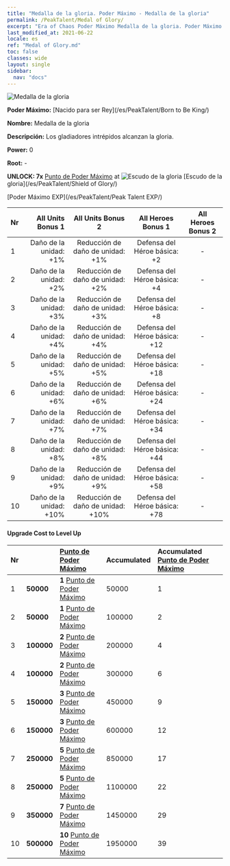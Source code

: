 ```yaml
---
title: "Medalla de la gloria. Poder Máximo - Medalla de la gloria"
permalink: /PeakTalent/Medal of Glory/
excerpt: "Era of Chaos Poder Máximo Medalla de la gloria. Poder Máximo Medalla de la gloria. Medalla de la gloria"
last_modified_at: 2021-06-22
locale: es
ref: "Medal of Glory.md"
toc: false
classes: wide
layout: single
sidebar:
  nav: "docs"
---
```


  ![Medalla de la gloria](/images/pt/talent_4203.png)

  **Poder Máximo:** [Nacido para ser Rey](/es/PeakTalent/Born to Be King/)

  **Nombre:** Medalla de la gloria

  **Descripción:** Los gladiadores intrépidos alcanzan la gloria.

  **Power:** 0

  **Root:** -

  **UNLOCK: 7x** [Punto de Poder Máximo](/ItemsES/con_934/) at ![Escudo de la gloria](/images/pt/talent_4202.png) [Escudo de la gloria](/es/PeakTalent/Shield of Glory/)

  [Poder Máximo EXP](/es/PeakTalent/Peak Talent EXP/)

  | Nr | All Units Bonus 1 | All Units Bonus 2 | All Heroes Bonus 1 | All Heroes Bonus 2 |
  |:---|--------------:|:-------------:|:-------------:|:-------------:|
  | 1 | Daño de la unidad: +1% | Reducción de daño de unidad: +1% | Defensa del Héroe básica: +2 | - |
  | 2 | Daño de la unidad: +2% | Reducción de daño de unidad: +2% | Defensa del Héroe básica: +4 | - |
  | 3 | Daño de la unidad: +3% | Reducción de daño de unidad: +3% | Defensa del Héroe básica: +8 | - |
  | 4 | Daño de la unidad: +4% | Reducción de daño de unidad: +4% | Defensa del Héroe básica: +12 | - |
  | 5 | Daño de la unidad: +5% | Reducción de daño de unidad: +5% | Defensa del Héroe básica: +18 | - |
  | 6 | Daño de la unidad: +6% | Reducción de daño de unidad: +6% | Defensa del Héroe básica: +24 | - |
  | 7 | Daño de la unidad: +7% | Reducción de daño de unidad: +7% | Defensa del Héroe básica: +34 | - |
  | 8 | Daño de la unidad: +8% | Reducción de daño de unidad: +8% | Defensa del Héroe básica: +44 | - |
  | 9 | Daño de la unidad: +9% | Reducción de daño de unidad: +9% | Defensa del Héroe básica: +58 | - |
  | 10 | Daño de la unidad: +10% | Reducción de daño de unidad: +10% | Defensa del Héroe básica: +78 | - |


#### Upgrade Cost to Level Up

  | Nr | <i class="fas fa-coins"/> | [Punto de Poder Máximo](/ItemsES/con_934/) | Accumulated <i class="fas fa-coins"/> | Accumulated [Punto de Poder Máximo](/ItemsES/con_934/) |
  |:---|:--------------|:-------------|:-------------|:-------------|
  | 1 | **50000** | **1** [Punto de Poder Máximo](/ItemsES/con_934/) | 50000 | 1 |
  | 2 | **50000** | **1** [Punto de Poder Máximo](/ItemsES/con_934/) | 100000 | 2 |
  | 3 | **100000** | **2** [Punto de Poder Máximo](/ItemsES/con_934/) | 200000 | 4 |
  | 4 | **100000** | **2** [Punto de Poder Máximo](/ItemsES/con_934/) | 300000 | 6 |
  | 5 | **150000** | **3** [Punto de Poder Máximo](/ItemsES/con_934/) | 450000 | 9 |
  | 6 | **150000** | **3** [Punto de Poder Máximo](/ItemsES/con_934/) | 600000 | 12 |
  | 7 | **250000** | **5** [Punto de Poder Máximo](/ItemsES/con_934/) | 850000 | 17 |
  | 8 | **250000** | **5** [Punto de Poder Máximo](/ItemsES/con_934/) | 1100000 | 22 |
  | 9 | **350000** | **7** [Punto de Poder Máximo](/ItemsES/con_934/) | 1450000 | 29 |
  | 10 | **500000** | **10** [Punto de Poder Máximo](/ItemsES/con_934/) | 1950000 | 39 |
